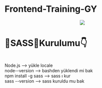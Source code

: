 # Frontend-Training-GY

<!--## Bootstrap Ass-2 https://gamzeysr.github.io/Frontend-Training-GY/BOOTSTRAP/session-1/Ass-2/index.html

## Bootstrap Ass-1 https://gamzeysr.github.io/Frontend-Training-GY/BOOTSTRAP/session-1/Ass-1/index.html -->

<p align="center"><img src="https://user-images.githubusercontent.com/99876715/194717950-20d89fbf-d279-495b-8ced-2b96d675b604.gif" /></p>

# 🎉SASS🎉Kurulumu👇
<br>Node.js   --> yükle locale
<br>node--version --> bashden yüklendi mi bak
<br> npm install -g sass --> sass ı kur
<br>sass --version --> sass kuruldu mu bak

